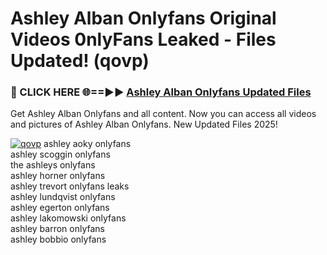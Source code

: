 # Ashley Alban Onlyfans Original Videos 0nlyFans Leaked - Files Updated! (qovp)

<h3>🔴 CLICK HERE 🌐==►► <a href="https://tinyurl.com/x26r9saj" rel="nofollow">Ashley Alban Onlyfans Updated Files</a></h3>

Get Ashley Alban Onlyfans and all content. Now you can access all videos and pictures of Ashley Alban Onlyfans. New Updated Files 2025!

[![qovp](https://i.imgur.com/LkgZPqh.gif)](https://tinyurl.com/x26r9saj)
ashley aoky onlyfans<br>
ashley scoggin onlyfans<br>
the ashleys onlyfans<br>
ashley horner onlyfans<br>
ashley trevort onlyfans leaks<br>
ashley lundqvist onlyfans<br>
ashley egerton onlyfans<br>
ashley lakomowski onlyfans<br>
ashley barron onlyfans<br>
ashley bobbio onlyfans